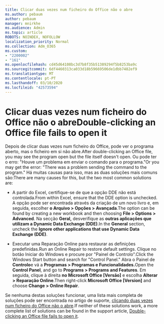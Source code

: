 ```yaml
---
title: Clicar duas vezes num ficheiro do Office não o abre
ms.author: pebaum
author: pebaum
manager: mnirkhe
ms.audience: Admin
ms.topic: article
ROBOTS: NOINDEX, NOFOLLOW
localization_priority: Normal
ms.collection: Adm_O365
ms.custom:
- "2200002"
- "161"
ms.openlocfilehash: cd45d64108bc3d7b8f35b51389294f5b8253ba9c
ms.sourcegitcommit: 6df4460313ca033d18b59669506de1dbb7482ef9
ms.translationtype: MT
ms.contentlocale: pt-PT
ms.lasthandoff: 03/10/2020
ms.locfileid: "42573594"
---
```

# <a name="double-clicking-an-office-file-fails-to-open-it"></a><span data-ttu-id="5ed6d-102">Clicar duas vezes num ficheiro do Office não o abre</span><span class="sxs-lookup"><span data-stu-id="5ed6d-102">Double-clicking an Office file fails to open it</span></span>

<span data-ttu-id="5ed6d-103">Depois de clicar duas vezes num ficheiro do Office, pode ver o programa aberto, mas o ficheiro em si não abre.</span><span class="sxs-lookup"><span data-stu-id="5ed6d-103">After double-clicking an Office file, you may see the program open but the file itself doesn't open.</span></span> <span data-ttu-id="5ed6d-104">Ou pode ter o erro: "Houve um problema em enviar o comando para o programa."</span><span class="sxs-lookup"><span data-stu-id="5ed6d-104">Or you may get the error: "There was a problem sending the command to the program."</span></span> <span data-ttu-id="5ed6d-105">Há muitas causas para isso, mas as duas soluções mais comuns são:</span><span class="sxs-lookup"><span data-stu-id="5ed6d-105">There are many causes for this, but the two most common solutions are:</span></span>

- <span data-ttu-id="5ed6d-106">A partir do Excel, certifique-se de que a opção DDE não está controlada.</span><span class="sxs-lookup"><span data-stu-id="5ed6d-106">From within Excel, ensure that the DDE option is unchecked.</span></span> <span data-ttu-id="5ed6d-107">A opção pode ser encontrada através da criação de um novo livro e, em seguida, escolher **o Arquivo > Opções > Avançada**.</span><span class="sxs-lookup"><span data-stu-id="5ed6d-107">The option can be found by creating a new workbook and then choosing **File > Options > Advanced**.</span></span> <span data-ttu-id="5ed6d-108">Na secção **Geral,** desverifique as **outras aplicações que utilizam a Dynamic Data Exchange (DDE)**.</span><span class="sxs-lookup"><span data-stu-id="5ed6d-108">In the **General** section, uncheck the **Ignore other applications that use Dynamic Data Exchange (DDE)**.</span></span>

- <span data-ttu-id="5ed6d-109">Executar uma Reparação Online para restaurar as definições predefinidas.</span><span class="sxs-lookup"><span data-stu-id="5ed6d-109">Run an Online Repair to restore default settings.</span></span> <span data-ttu-id="5ed6d-110">Clique no botão Iniciar do Windows e procure por "Painel de Controlo".</span><span class="sxs-lookup"><span data-stu-id="5ed6d-110">Click the Windows Start button and search for "Control Panel."</span></span> <span data-ttu-id="5ed6d-111">Abra o Painel de **Controlo**e vá a **Programas > Programas e Funcionalidades.**</span><span class="sxs-lookup"><span data-stu-id="5ed6d-111">Open the **Control Panel**, and go to **Programs > Programs and Features**.</span></span> <span data-ttu-id="5ed6d-112">Em seguida, clique à direita **no Microsoft Office [Versão]** e escolha **Alterar > Reparação Online**.</span><span class="sxs-lookup"><span data-stu-id="5ed6d-112">Then right-click **Microsoft Office [Version]** and choose **Change > Online Repair**.</span></span>

<span data-ttu-id="5ed6d-113">Se nenhuma destas soluções funcionar, uma lista mais completa de soluções pode ser encontrada no artigo de suporte, [clicando duas vezes num ficheiro do Office não o abre](https://support.office.com/article/Double-clicking-an-Office-file-fails-to-open-it-1e9c0ad9-34c8-4440-a42e-d30186b29ed6).</span><span class="sxs-lookup"><span data-stu-id="5ed6d-113">If neither of these solutions work, a more complete list of solutions can be found in the support article, [Double-clicking an Office file fails to open it](https://support.office.com/article/Double-clicking-an-Office-file-fails-to-open-it-1e9c0ad9-34c8-4440-a42e-d30186b29ed6).</span></span>
